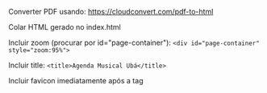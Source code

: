 Converter PDF usando:
https://cloudconvert.com/pdf-to-html

Colar HTML gerado no index.html

Incluir zoom (procurar por id="page-container"):
```<div id="page-container" style="zoom:95%">```

Incluir title:
```<title>Agenda Musical Ubá</title>```

Incluir favicon imediatamente após a tag <title>, ao final da tag <head>:
```<link rel="icon" type="image/x-icon" href="./music.ico">```

Fazer deploy:
```firebase logout```
```firebase login```
```firebase deploy --only hosting```
